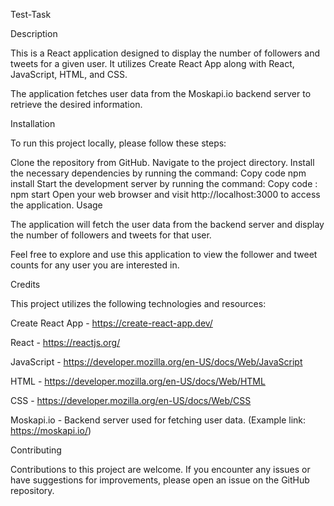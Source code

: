 Test-Task

Description

This is a React application designed to display the number of followers and tweets for a given user. It utilizes Create React App along with React, JavaScript, HTML, and CSS.

The application fetches user data from the Moskapi.io backend server to retrieve the desired information.

Installation

To run this project locally, please follow these steps:

Clone the repository from GitHub.
Navigate to the project directory.
Install the necessary dependencies by running the command:
Copy code
npm install
Start the development server by running the command:
Copy code : npm start
Open your web browser and visit http://localhost:3000 to access the application.
Usage

The application will fetch the user data from the backend server and display the number of followers and tweets for that user.

Feel free to explore and use this application to view the follower and tweet counts for any user you are interested in.

Credits

This project utilizes the following technologies and resources:

Create React App - https://create-react-app.dev/

React - https://reactjs.org/

JavaScript - https://developer.mozilla.org/en-US/docs/Web/JavaScript

HTML - https://developer.mozilla.org/en-US/docs/Web/HTML

CSS - https://developer.mozilla.org/en-US/docs/Web/CSS

Moskapi.io - Backend server used for fetching user data. (Example link: https://moskapi.io/)

Contributing

Contributions to this project are welcome. If you encounter any issues or have suggestions for improvements, please open an issue on the GitHub repository.


